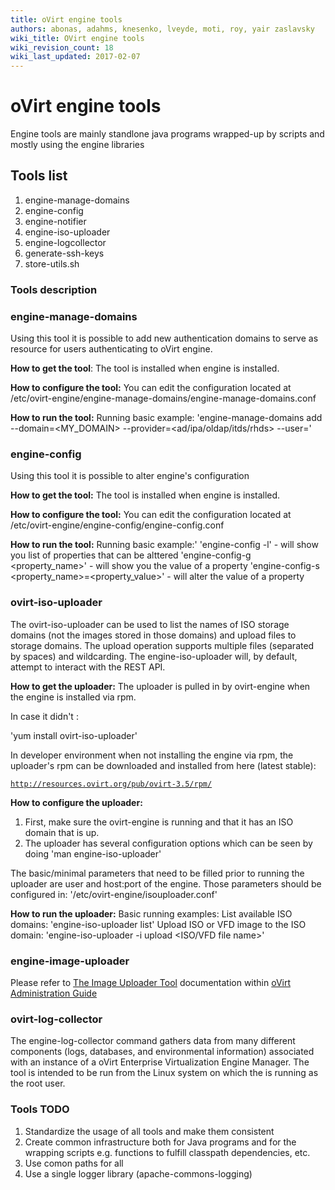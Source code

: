 ```yaml
---
title: oVirt engine tools
authors: abonas, adahms, knesenko, lveyde, moti, roy, yair zaslavsky
wiki_title: OVirt engine tools
wiki_revision_count: 18
wiki_last_updated: 2017-02-07
---
```


# oVirt engine tools

Engine tools are mainly standlone java programs wrapped-up by scripts and mostly using the engine libraries

## Tools list

1.  engine-manage-domains
2.  engine-config
3.  engine-notifier
4.  engine-iso-uploader
5.  engine-logcollector
6.  generate-ssh-keys
7.  store-utils.sh

### Tools description

### engine-manage-domains

Using this tool it is possible to add new authentication domains to serve as resource for users authenticating to oVirt engine.

**How to get the tool**:
The tool is installed when engine is installed.

**How to configure the tool:**
You can edit the configuration located at /etc/ovirt-engine/engine-manage-domains/engine-manage-domains.conf

**How to run the tool:**
Running basic example:
'engine-manage-domains add --domain=<MY_DOMAIN> --provider=<ad/ipa/oldap/itds/rhds> --user=<USERNAME>'

### engine-config

Using this tool it is possible to alter engine's configuration

**How to get the tool:**
The tool is installed when engine is installed.

**How to configure the tool:**
You can edit the configuration located at /etc/ovirt-engine/engine-config/engine-config.conf

**How to run the tool:**
Running basic example:'
'engine-config -l' - will show you list of properties that can be alttered 'engine-config-g <property_name>' - will show you the value of a property 'engine-config-s <property_name>=<property_value>' - will alter the value of a property

### ovirt-iso-uploader

The ovirt-iso-uploader can be used to list the names of ISO storage domains (not the images stored in those domains) and upload files to storage domains. The upload operation supports multiple files (separated by spaces) and wildcarding. The engine-iso-uploader will, by default, attempt to interact with the REST API.

 **How to get the uploader:**
The uploader is pulled in by ovirt-engine when the engine is installed via rpm.

In case it didn't :

'yum install ovirt-iso-uploader'

In developer environment when not installing the engine via rpm, the uploader's rpm can be downloaded and installed from here (latest stable):

[`http://resources.ovirt.org/pub/ovirt-3.5/rpm/`](http://resources.ovirt.org/pub/ovirt-3.5/rpm/)

 **How to configure the uploader:**
1. First, make sure the ovirt-engine is running and that it has an ISO domain that is up.
2. The uploader has several configuration options which can be seen by doing
'man engine-iso-uploader'

The basic/minimal parameters that need to be filled prior to running the uploader are user and host:port of the engine. Those parameters should be configured in:
'/etc/ovirt-engine/isouploader.conf'

**How to run the uploader:**
Basic running examples:
List available ISO domains: 'engine-iso-uploader list'
Upload ISO or VFD image to the ISO domain: 'engine-iso-uploader -i <ISO Domain Name> upload <ISO/VFD file name>'

### engine-image-uploader

Please refer to [The Image Uploader Tool](/documentation/admin-guide/chap-Utilities/#the-image-uploader-tool)
documentation within [oVirt Administration Guide](http://www.ovirt.org/documentation/admin-guide/administration-guide/)

### ovirt-log-collector

The engine-log-collector command gathers data from many different components (logs, databases, and environmental information) associated with an instance of a oVirt Enterprise Virtualization Engine Manager. The tool is intended to be run from the Linux system on which the is running as the root user.

### Tools TODO

1.  Standardize the usage of all tools and make them consistent
2.  Create common infrastructure both for Java programs and for the wrapping scripts e.g. functions to fulfill classpath dependencies, etc.
3.  Use comon paths for all
4.  Use a single logger library (apache-commons-logging)
